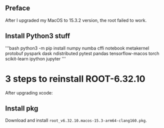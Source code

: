 ## Preface
After I upgraded my MacOS to 15.3.2 version, the root failed to work.

## Install Python3 stuff
'''bash
python3 -m pip install numpy numba  cffi notebook metakernel protobuf pyspark dask ndistributed pytest pandas tensorflow-macos torch scikit-learn ipython jupyter
'''

# 3 steps to reinstall ROOT-6.32.10
After upgrading xcode:
## Install pkg
Download and install `root_v6.32.10.macos-15.3-arm64-clang160.pkg`.



